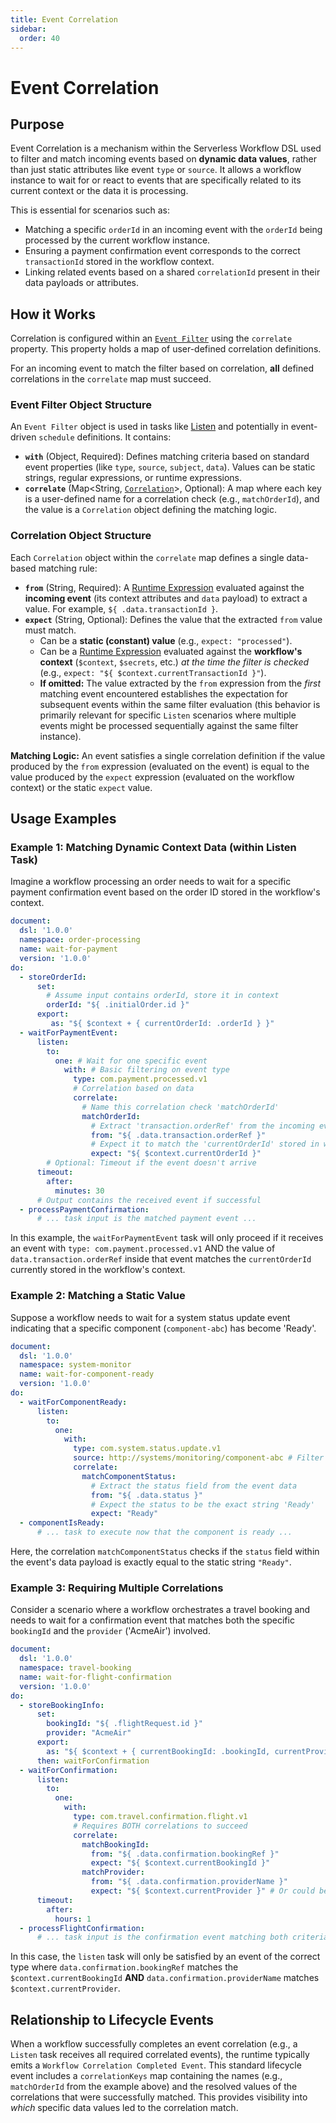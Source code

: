 ```yaml
---
title: Event Correlation
sidebar:
  order: 40
---
```


<!-- Examples are validated -->


# Event Correlation

## Purpose

Event Correlation is a mechanism within the Serverless Workflow DSL used to filter and match incoming events based on **dynamic data values**, rather than just static attributes like event `type` or `source`. It allows a workflow instance to wait for or react to events that are specifically related to its current context or the data it is processing.

This is essential for scenarios such as:

*   Matching a specific `orderId` in an incoming event with the `orderId` being processed by the current workflow instance.
*   Ensuring a payment confirmation event corresponds to the correct `transactionId` stored in the workflow context.
*   Linking related events based on a shared `correlationId` present in their data payloads or attributes.

## How it Works

Correlation is configured within an [`Event Filter`](#event-filter-object-structure) using the `correlate` property. This property holds a map of user-defined correlation definitions.

For an incoming event to match the filter based on correlation, **all** defined correlations in the `correlate` map must succeed.

### Event Filter Object Structure

An `Event Filter` object is used in tasks like [Listen](dsl-task-listen.md) and potentially in event-driven `schedule` definitions. It contains:

*   **`with`** (Object, Required): Defines matching criteria based on standard event properties (like `type`, `source`, `subject`, `data`). Values can be static strings, regular expressions, or runtime expressions.
*   **`correlate`** (Map<String, [`Correlation`](#correlation-object-structure)>, Optional): A map where each key is a user-defined name for a correlation check (e.g., `matchOrderId`), and the value is a `Correlation` object defining the matching logic.

### Correlation Object Structure

Each `Correlation` object within the `correlate` map defines a single data-based matching rule:

*   **`from`** (String, Required): A [Runtime Expression](dsl-runtime-expressions.md) evaluated against the **incoming event** (its context attributes and `data` payload) to extract a value. For example, `${ .data.transactionId }`.
*   **`expect`** (String, Optional): Defines the value that the extracted `from` value must match.
    *   Can be a **static (constant) value** (e.g., `expect: "processed"`).
    *   Can be a [Runtime Expression](dsl-runtime-expressions.md) evaluated against the **workflow's context** (`$context`, `$secrets`, etc.) *at the time the filter is checked* (e.g., `expect: "${ $context.currentTransactionId }"`).
    *   **If omitted:** The value extracted by the `from` expression from the *first* matching event encountered establishes the expectation for subsequent events within the same filter evaluation (this behavior is primarily relevant for specific `Listen` scenarios where multiple events might be processed sequentially against the same filter instance).

**Matching Logic:** An event satisfies a single correlation definition if the value produced by the `from` expression (evaluated on the event) is equal to the value produced by the `expect` expression (evaluated on the workflow context) or the static `expect` value.

## Usage Examples

### Example 1: Matching Dynamic Context Data (within Listen Task)

Imagine a workflow processing an order needs to wait for a specific payment confirmation event based on the order ID stored in the workflow's context.

```yaml
document:
  dsl: '1.0.0'
  namespace: order-processing
  name: wait-for-payment
  version: '1.0.0'
do:
  - storeOrderId:
      set:
        # Assume input contains orderId, store it in context
        orderId: "${ .initialOrder.id }"
      export:
         as: "${ $context + { currentOrderId: .orderId } }"
  - waitForPaymentEvent:
      listen:
        to:
          one: # Wait for one specific event
            with: # Basic filtering on event type
              type: com.payment.processed.v1
              # Correlation based on data
              correlate:
                # Name this correlation check 'matchOrderId'
                matchOrderId:
                  # Extract 'transaction.orderRef' from the incoming event's data
                  from: "${ .data.transaction.orderRef }"
                  # Expect it to match the 'currentOrderId' stored in workflow context
                  expect: "${ $context.currentOrderId }"
        # Optional: Timeout if the event doesn't arrive
      timeout:
        after:
          minutes: 30
      # Output contains the received event if successful
  - processPaymentConfirmation:
      # ... task input is the matched payment event ...
```

In this example, the `waitForPaymentEvent` task will only proceed if it receives an event with `type: com.payment.processed.v1` AND the value of `data.transaction.orderRef` inside that event matches the `currentOrderId` currently stored in the workflow's context.

### Example 2: Matching a Static Value

Suppose a workflow needs to wait for a system status update event indicating that a specific component (`component-abc`) has become 'Ready'.

```yaml
document:
  dsl: '1.0.0'
  namespace: system-monitor
  name: wait-for-component-ready
  version: '1.0.0'
do:
  - waitForComponentReady:
      listen:
        to:
          one:
            with:
              type: com.system.status.update.v1
              source: http://systems/monitoring/component-abc # Filter by source
              correlate:
                matchComponentStatus:
                  # Extract the status field from the event data
                  from: "${ .data.status }"
                  # Expect the status to be the exact string 'Ready'
                  expect: "Ready"
  - componentIsReady:
      # ... task to execute now that the component is ready ...
```

Here, the correlation `matchComponentStatus` checks if the `status` field within the event's data payload is exactly equal to the static string `"Ready"`.

### Example 3: Requiring Multiple Correlations

Consider a scenario where a workflow orchestrates a travel booking and needs to wait for a confirmation event that matches both the specific `bookingId` and the `provider` ('AcmeAir') involved.

```yaml
document:
  dsl: '1.0.0'
  namespace: travel-booking 
  name: wait-for-flight-confirmation
  version: '1.0.0'
do:
  - storeBookingInfo:
      set:
        bookingId: "${ .flightRequest.id }"
        provider: "AcmeAir"
      export:
        as: "${ $context + { currentBookingId: .bookingId, currentProvider: .provider } }"
      then: waitForConfirmation
  - waitForConfirmation:
      listen:
        to:
          one:
            with:
              type: com.travel.confirmation.flight.v1
              # Requires BOTH correlations to succeed
              correlate:
                matchBookingId:
                  from: "${ .data.confirmation.bookingRef }"
                  expect: "${ $context.currentBookingId }"
                matchProvider:
                  from: "${ .data.confirmation.providerName }"
                  expect: "${ $context.currentProvider }" # Or could be expect: "AcmeAir"
      timeout:
        after:
          hours: 1
  - processFlightConfirmation:
      # ... task input is the confirmation event matching both criteria ...
```

In this case, the `listen` task will only be satisfied by an event of the correct type where `data.confirmation.bookingRef` matches the `$context.currentBookingId` **AND** `data.confirmation.providerName` matches `$context.currentProvider`.

## Relationship to Lifecycle Events

When a workflow successfully completes an event correlation (e.g., a `Listen` task receives all required correlated events), the runtime typically emits a `Workflow Correlation Completed Event`. This standard lifecycle event includes a `correlationKeys` map containing the names (e.g., `matchOrderId` from the example above) and the resolved values of the correlations that were successfully matched. This provides visibility into *which* specific data values led to the correlation match. 